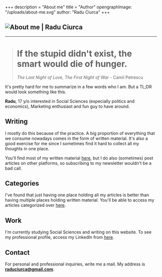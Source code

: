 +++
description = "About me"
title = "Author"
opengraphImage: "/uploads/about-me.svg"
author: "Radu Ciurca"
+++
## ![About me | Radu Ciurca](/uploads/about-me.svg "About me | Radu Ciurca")

***

> # **If the stupid didn't exist, the smart would die of hunger.**
>
> _The Last Night of Love, The First Night of War_ - Camil Petrescu

It's pretty hard for me to summarize in a few words who I am. But a TL;DR would look something like this.

**Radu**, 17 y/o interested in Social Sciences (especially politics and economics), Marketing enthusiast and fun guy to have around.

## Writing

I mostly do this because of the practice. A big proportion of everything that we consume nowadays comes in the form of written material. It's also a good exercise for me since I sometimes find it hard to collect all my thoughts in one place.

You'll find most of my written material [here](/blog "Blog | Radu Ciurca"), but I do also (sometimes) post articles on other platforms, so subscribing to my newsletter wouldn't be a bad call.

## Categories

I've found that just having one place holding all my articles is better than having multiple places holding written material. You'll be able to access my articles categorized over [here](/categories "Categories | Radu Ciurca").

## Work

I'm currently studying Social Sciences and writing on this website. To see my professional profile, access my LinkedIn from [here](linkedin.com/in/raduciurca "LinkedIn Profile | Radu Ciurca").

## Contact

For personal and professional inquiries, write me a mail. My address is **raduciurca@gmail.com**.
